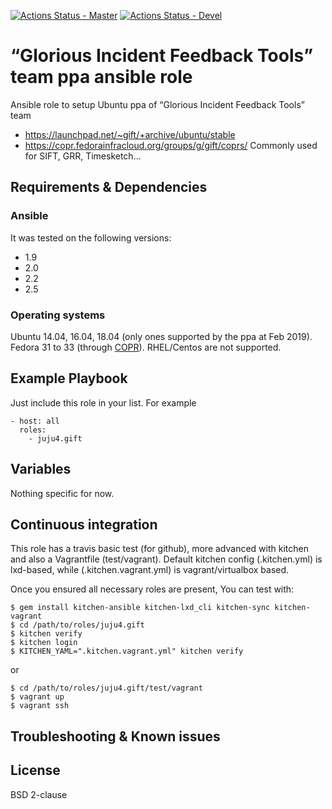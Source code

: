 [![Actions Status - Master](https://github.com/juju4/ansible-gift/workflows/AnsibleCI/badge.svg)](https://github.com/juju4/ansible-gift/actions?query=branch%3Amaster)
[![Actions Status - Devel](https://github.com/juju4/ansible-gift/workflows/AnsibleCI/badge.svg?branch=devel)](https://github.com/juju4/ansible-gift/actions?query=branch%3Adevel)

# “Glorious Incident Feedback Tools” team ppa ansible role

Ansible role to setup Ubuntu ppa of “Glorious Incident Feedback Tools” team
* https://launchpad.net/~gift/+archive/ubuntu/stable
* https://copr.fedorainfracloud.org/groups/g/gift/coprs/
Commonly used for SIFT, GRR, Timesketch...

## Requirements & Dependencies

### Ansible
It was tested on the following versions:
 * 1.9
 * 2.0
 * 2.2
 * 2.5

### Operating systems

Ubuntu 14.04, 16.04, 18.04 (only ones supported by the ppa at Feb 2019).
Fedora 31 to 33 (through [COPR](https://github.com/log2timeline/plaso/wiki/Fedora-Core-Packaged-Release)).
RHEL/Centos are not supported.

## Example Playbook

Just include this role in your list.
For example

```
- host: all
  roles:
    - juju4.gift
```

## Variables

Nothing specific for now.

## Continuous integration

This role has a travis basic test (for github), more advanced with kitchen and also a Vagrantfile (test/vagrant).
Default kitchen config (.kitchen.yml) is lxd-based, while (.kitchen.vagrant.yml) is vagrant/virtualbox based.

Once you ensured all necessary roles are present, You can test with:
```
$ gem install kitchen-ansible kitchen-lxd_cli kitchen-sync kitchen-vagrant
$ cd /path/to/roles/juju4.gift
$ kitchen verify
$ kitchen login
$ KITCHEN_YAML=".kitchen.vagrant.yml" kitchen verify
```
or
```
$ cd /path/to/roles/juju4.gift/test/vagrant
$ vagrant up
$ vagrant ssh
```

## Troubleshooting & Known issues


## License

BSD 2-clause

